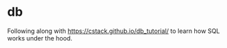 # db

Following along with https://cstack.github.io/db_tutorial/ to learn how SQL works under the hood.